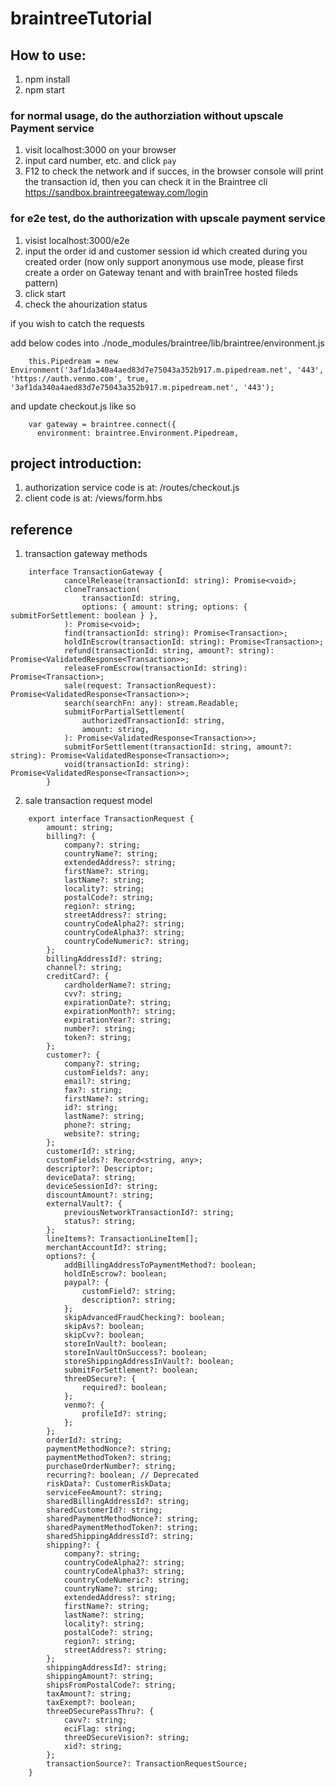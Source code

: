 # braintreeTutorial

## How to use:
1. npm install
2. npm start

### for normal usage, do the authorziation without upscale Payment service
1. visit localhost:3000 on your browser
2. input card number, etc. and click `pay`
3. F12 to check the network and if succes, in the browser console will print the transaction id, then you can check it in the Braintree cli
https://sandbox.braintreegateway.com/login

### for e2e test, do the authorization with upscale payment service
1. visist localhost:3000/e2e
2. input the order id and customer session id which created during you created order (now only support anonymous use mode, please first create a order on Gateway tenant and with brainTree hosted fileds pattern)
3. click start
4. check the ahourization status


if you wish to catch the requests

add below codes into ./node_modules/braintree/lib/braintree/environment.js

````
    this.Pipedream = new Environment('3af1da340a4aed83d7e75043a352b917.m.pipedream.net', '443', 'https://auth.venmo.com', true, '3af1da340a4aed83d7e75043a352b917.m.pipedream.net', '443');
````

and update checkout.js like so

````
    var gateway = braintree.connect({
      environment: braintree.Environment.Pipedream,
`````

## project introduction:
1. authorization service code is at: /routes/checkout.js
2. client code is at: /views/form.hbs

## reference
1. transaction gateway methods
````
    interface TransactionGateway {
            cancelRelease(transactionId: string): Promise<void>;
            cloneTransaction(
                transactionId: string,
                options: { amount: string; options: { submitForSettlement: boolean } },
            ): Promise<void>;
            find(transactionId: string): Promise<Transaction>;
            holdInEscrow(transactionId: string): Promise<Transaction>;
            refund(transactionId: string, amount?: string): Promise<ValidatedResponse<Transaction>>;
            releaseFromEscrow(transactionId: string): Promise<Transaction>;
            sale(request: TransactionRequest): Promise<ValidatedResponse<Transaction>>;
            search(searchFn: any): stream.Readable;
            submitForPartialSettlement(
                authorizedTransactionId: string,
                amount: string,
            ): Promise<ValidatedResponse<Transaction>>;
            submitForSettlement(transactionId: string, amount?: string): Promise<ValidatedResponse<Transaction>>;
            void(transactionId: string): Promise<ValidatedResponse<Transaction>>;
        }

````
2. sale transaction request model 

````
    export interface TransactionRequest {
        amount: string;
        billing?: {
            company?: string;
            countryName?: string;
            extendedAddress?: string;
            firstName?: string;
            lastName?: string;
            locality?: string;
            postalCode?: string;
            region?: string;
            streetAddress?: string;
            countryCodeAlpha2?: string;
            countryCodeAlpha3?: string;
            countryCodeNumeric?: string;
        };
        billingAddressId?: string;
        channel?: string;
        creditCard?: {
            cardholderName?: string;
            cvv?: string;
            expirationDate?: string;
            expirationMonth?: string;
            expirationYear?: string;
            number?: string;
            token?: string;
        };
        customer?: {
            company?: string;
            customFields?: any;
            email?: string;
            fax?: string;
            firstName?: string;
            id?: string;
            lastName?: string;
            phone?: string;
            website?: string;
        };
        customerId?: string;
        customFields?: Record<string, any>;
        descriptor?: Descriptor;
        deviceData?: string;
        deviceSessionId?: string;
        discountAmount?: string;
        externalVault?: {
            previousNetworkTransactionId?: string;
            status?: string;
        };
        lineItems?: TransactionLineItem[];
        merchantAccountId?: string;
        options?: {
            addBillingAddressToPaymentMethod?: boolean;
            holdInEscrow?: boolean;
            paypal?: {
                customField?: string;
                description?: string;
            };
            skipAdvancedFraudChecking?: boolean;
            skipAvs?: boolean;
            skipCvv?: boolean;
            storeInVault?: boolean;
            storeInVaultOnSuccess?: boolean;
            storeShippingAddressInVault?: boolean;
            submitForSettlement?: boolean;
            threeDSecure?: {
                required?: boolean;
            };
            venmo?: {
                profileId?: string;
            };
        };
        orderId?: string;
        paymentMethodNonce?: string;
        paymentMethodToken?: string;
        purchaseOrderNumber?: string;
        recurring?: boolean; // Deprecated
        riskData?: CustomerRiskData;
        serviceFeeAmount?: string;
        sharedBillingAddressId?: string;
        sharedCustomerId?: string;
        sharedPaymentMethodNonce?: string;
        sharedPaymentMethodToken?: string;
        sharedShippingAddressId?: string;
        shipping?: {
            company?: string;
            countryCodeAlpha2?: string;
            countryCodeAlpha3?: string;
            countryCodeNumeric?: string;
            countryName?: string;
            extendedAddress?: string;
            firstName?: string;
            lastName?: string;
            locality?: string;
            postalCode?: string;
            region?: string;
            streetAddress?: string;
        };
        shippingAddressId?: string;
        shippingAmount?: string;
        shipsFromPostalCode?: string;
        taxAmount?: string;
        taxExempt?: boolean;
        threeDSecurePassThru?: {
            cavv?: string;
            eciFlag: string;
            threeDSecureVision?: string;
            xid?: string;
        };
        transactionSource?: TransactionRequestSource;
    }
````
